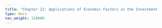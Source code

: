 ```yaml
---
title: "Chapter 12: Applications of Economic Factors in the Investment Process"
type: docs
nav_weight: 120000
---
```

